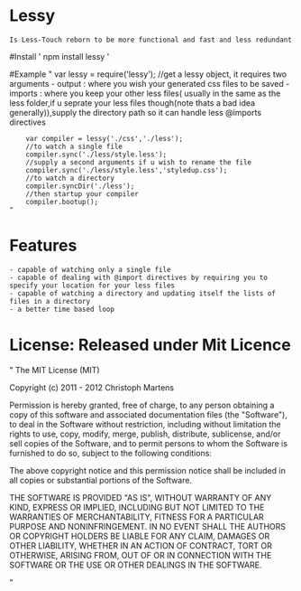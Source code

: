 # Lessy 
	Is Less-Touch reborn to be more functional and fast and less redundant

#Install 
	' npm install lessy '

#Example
	"
		var lessy = require('lessy');
		//get a lessy object, it requires two arguments
			-	output : where you wish your generated css files to be saved
			- imports : where you keep your other less files( usually in the same as the less folder,if u seprate your less files though(note thats a bad idea generally)),supply the directory path so it can handle less @imports directives

		var compiler = lessy('./css','./less');
		//to watch a single file
		compiler.sync('./less/style.less');
		//supply a second arguments if u wish to rename the file
		compiler.sync('./less/style.less','styledup.css');
		//to watch a directory
		compiler.syncDir('./less');
		//then startup your compiler
		compiler.bootup();
	"
# Features
	- capable of watching only a single file
	- capable of dealing with @import directives by requiring you to specify your location for your less files
	- capable of watching a directory and updating itself the lists of files in a directory
	- a better time based loop 

# License: Released under Mit Licence
"
The MIT License (MIT)

Copyright (c) 2011 - 2012 Christoph Martens

Permission is hereby granted, free of charge, to any person obtaining a copy of
this software and associated documentation files (the "Software"), to deal in
the Software without restriction, including without limitation the rights to use,
copy, modify, merge, publish, distribute, sublicense, and/or sell copies of the
Software, and to permit persons to whom the Software is furnished to do so, subject
to the following conditions:

The above copyright notice and this permission notice shall be included in all copies
or substantial portions of the Software.

THE SOFTWARE IS PROVIDED "AS IS", WITHOUT WARRANTY OF ANY KIND, EXPRESS OR IMPLIED,
INCLUDING BUT NOT LIMITED TO THE WARRANTIES OF MERCHANTABILITY, FITNESS FOR A PARTICULAR
PURPOSE AND NONINFRINGEMENT. IN NO EVENT SHALL THE AUTHORS OR COPYRIGHT HOLDERS BE LIABLE
FOR ANY CLAIM, DAMAGES OR OTHER LIABILITY, WHETHER IN AN ACTION OF CONTRACT, TORT OR
OTHERWISE, ARISING FROM, OUT OF OR IN CONNECTION WITH THE SOFTWARE OR THE USE OR OTHER
DEALINGS IN THE SOFTWARE.

"